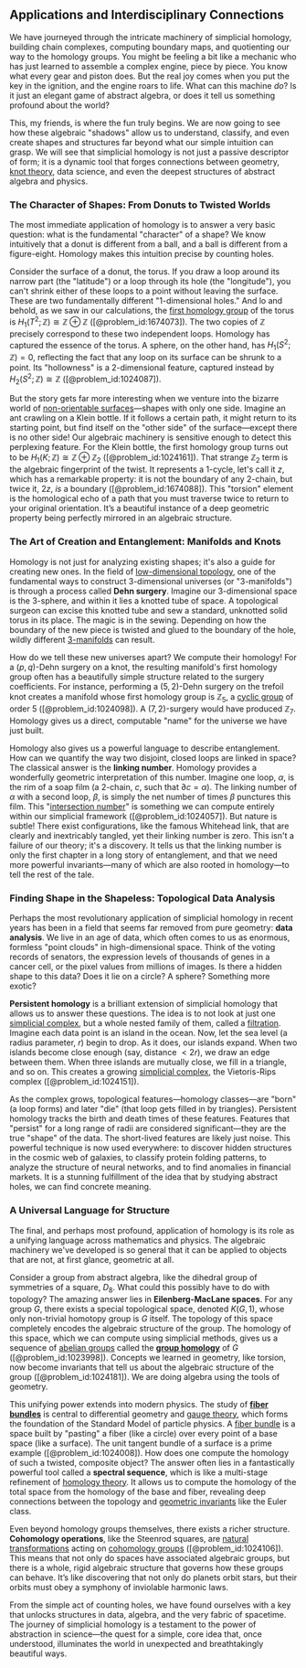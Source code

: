 ## Applications and Interdisciplinary Connections

We have journeyed through the intricate machinery of simplicial homology, building chain complexes, computing boundary maps, and quotienting our way to the homology groups. You might be feeling a bit like a mechanic who has just learned to assemble a complex engine, piece by piece. You know what every gear and piston does. But the real joy comes when you put the key in the ignition, and the engine roars to life. What can this machine *do*? Is it just an elegant game of abstract algebra, or does it tell us something profound about the world?

This, my friends, is where the fun truly begins. We are now going to see how these algebraic "shadows" allow us to understand, classify, and even create shapes and structures far beyond what our simple intuition can grasp. We will see that simplicial homology is not just a passive descriptor of form; it is a dynamic tool that forges connections between geometry, [knot theory](@article_id:140667), data science, and even the deepest structures of abstract algebra and physics.

### The Character of Shapes: From Donuts to Twisted Worlds

The most immediate application of homology is to answer a very basic question: what is the fundamental "character" of a shape? We know intuitively that a donut is different from a ball, and a ball is different from a figure-eight. Homology makes this intuition precise by counting holes.

Consider the surface of a donut, the torus. If you draw a loop around its narrow part (the "latitude") or a loop through its hole (the "longitude"), you can't shrink either of these loops to a point without leaving the surface. These are two fundamentally different "1-dimensional holes." And lo and behold, as we saw in our calculations, the [first homology group](@article_id:144824) of the torus is $H_1(T^2; \mathbb{Z}) \cong \mathbb{Z} \oplus \mathbb{Z}$ ([@problem_id:1674073]). The two copies of $\mathbb{Z}$ precisely correspond to these two independent loops. Homology has captured the essence of the torus. A sphere, on the other hand, has $H_1(S^2; \mathbb{Z}) = 0$, reflecting the fact that any loop on its surface can be shrunk to a point. Its "hollowness" is a 2-dimensional feature, captured instead by $H_2(S^2; \mathbb{Z}) \cong \mathbb{Z}$ ([@problem_id:1024087]).

But the story gets far more interesting when we venture into the bizarre world of [non-orientable surfaces](@article_id:275737)—shapes with only one side. Imagine an ant crawling on a Klein bottle. If it follows a certain path, it might return to its starting point, but find itself on the "other side" of the surface—except there is no other side! Our algebraic machinery is sensitive enough to detect this perplexing feature. For the Klein bottle, the first homology group turns out to be $H_1(K; \mathbb{Z}) \cong \mathbb{Z} \oplus \mathbb{Z}_2$ ([@problem_id:1024161]). That strange $\mathbb{Z}_2$ term is the algebraic fingerprint of the twist. It represents a 1-cycle, let's call it $z$, which has a remarkable property: it is not the boundary of any 2-chain, but twice it, $2z$, *is* a boundary ([@problem_id:1674088]). This "torsion" element is the homological echo of a path that you must traverse twice to return to your original orientation. It’s a beautiful instance of a deep geometric property being perfectly mirrored in an algebraic structure.

### The Art of Creation and Entanglement: Manifolds and Knots

Homology is not just for analyzing existing shapes; it's also a guide for creating new ones. In the field of [low-dimensional topology](@article_id:145004), one of the fundamental ways to construct 3-dimensional universes (or "3-manifolds") is through a process called **Dehn surgery**. Imagine our 3-dimensional space is the 3-sphere, and within it lies a knotted tube of space. A topological surgeon can excise this knotted tube and sew a standard, unknotted solid torus in its place. The magic is in the sewing. Depending on how the boundary of the new piece is twisted and glued to the boundary of the hole, wildly different [3-manifolds](@article_id:198532) can result.

How do we tell these new universes apart? We compute their homology! For a $(p,q)$-Dehn surgery on a knot, the resulting manifold's first homology group often has a beautifully simple structure related to the surgery coefficients. For instance, performing a $(5,2)$-Dehn surgery on the trefoil knot creates a manifold whose first homology group is $\mathbb{Z}_5$, a [cyclic group](@article_id:146234) of order 5 ([@problem_id:1024098]). A $(7,2)$-surgery would have produced $\mathbb{Z}_7$. Homology gives us a direct, computable "name" for the universe we have just built.

Homology also gives us a powerful language to describe entanglement. How can we quantify the way two disjoint, closed loops are linked in space? The classical answer is the **linking number**. Homology provides a wonderfully geometric interpretation of this number. Imagine one loop, $\alpha$, is the rim of a soap film (a 2-chain, $c$, such that $\partial c = \alpha$). The linking number of $\alpha$ with a second loop, $\beta$, is simply the net number of times $\beta$ punctures this film. This "[intersection number](@article_id:160705)" is something we can compute entirely within our simplicial framework ([@problem_id:1024057]). But nature is subtle! There exist configurations, like the famous Whitehead link, that are clearly and inextricably tangled, yet their linking number is zero. This isn't a failure of our theory; it's a discovery. It tells us that the linking number is only the first chapter in a long story of entanglement, and that we need more powerful invariants—many of which are also rooted in homology—to tell the rest of the tale.

### Finding Shape in the Shapeless: Topological Data Analysis

Perhaps the most revolutionary application of simplicial homology in recent years has been in a field that seems far removed from pure geometry: **data analysis**. We live in an age of data, which often comes to us as enormous, formless "point clouds" in high-dimensional space. Think of the voting records of senators, the expression levels of thousands of genes in a cancer cell, or the pixel values from millions of images. Is there a hidden shape to this data? Does it lie on a circle? A sphere? Something more exotic?

**Persistent homology** is a brilliant extension of simplicial homology that allows us to answer these questions. The idea is to not look at just one [simplicial complex](@article_id:158000), but a whole nested family of them, called a [filtration](@article_id:161519). Imagine each data point is an island in the ocean. Now, let the sea level (a radius parameter, $r$) begin to drop. As it does, our islands expand. When two islands become close enough (say, distance $\lt 2r$), we draw an edge between them. When three islands are mutually close, we fill in a triangle, and so on. This creates a growing [simplicial complex](@article_id:158000), the Vietoris-Rips complex ([@problem_id:1024151]).

As the complex grows, topological features—homology classes—are "born" (a loop forms) and later "die" (that loop gets filled in by triangles). Persistent homology tracks the birth and death times of these features. Features that "persist" for a long range of radii are considered significant—they are the true "shape" of the data. The short-lived features are likely just noise. This powerful technique is now used everywhere: to discover hidden structures in the cosmic web of galaxies, to classify protein folding patterns, to analyze the structure of neural networks, and to find anomalies in financial markets. It is a stunning fulfillment of the idea that by studying abstract holes, we can find concrete meaning.

### A Universal Language for Structure

The final, and perhaps most profound, application of homology is its role as a unifying language across mathematics and physics. The algebraic machinery we've developed is so general that it can be applied to objects that are not, at first glance, geometric at all.

Consider a group from abstract algebra, like the dihedral group of symmetries of a square, $D_8$. What could this possibly have to do with topology? The amazing answer lies in **Eilenberg-MacLane spaces**. For any group $G$, there exists a special topological space, denoted $K(G,1)$, whose only non-trivial homotopy group is $G$ itself. The topology of this space completely encodes the algebraic structure of the group. The homology of this space, which we can compute using simplicial methods, gives us a sequence of [abelian groups](@article_id:144651) called the **[group homology](@article_id:159208)** of $G$ ([@problem_id:1023998]). Concepts we learned in geometry, like torsion, now become invariants that tell us about the algebraic structure of the group ([@problem_id:1024181]). We are doing algebra using the tools of geometry.

This unifying power extends into modern physics. The study of **[fiber bundles](@article_id:154176)** is central to differential geometry and [gauge theory](@article_id:142498), which forms the foundation of the Standard Model of particle physics. A [fiber bundle](@article_id:153282) is a space built by "pasting" a fiber (like a circle) over every point of a base space (like a surface). The unit tangent bundle of a surface is a prime example ([@problem_id:1024008]). How does one compute the homology of such a twisted, composite object? The answer often lies in a fantastically powerful tool called a **spectral sequence**, which is like a multi-stage refinement of [homology theory](@article_id:149033). It allows us to compute the homology of the total space from the homology of the base and fiber, revealing deep connections between the topology and [geometric invariants](@article_id:178117) like the Euler class.

Even beyond homology groups themselves, there exists a richer structure. **Cohomology operations**, like the Steenrod squares, are [natural transformations](@article_id:150048) acting on [cohomology groups](@article_id:141956) ([@problem_id:1024106]). This means that not only do spaces have associated algebraic groups, but there is a whole, rigid algebraic structure that governs how these groups can behave. It’s like discovering that not only do planets orbit stars, but their orbits must obey a symphony of inviolable harmonic laws.

From the simple act of counting holes, we have found ourselves with a key that unlocks structures in data, algebra, and the very fabric of spacetime. The journey of simplicial homology is a testament to the power of abstraction in science—the quest for a simple, core idea that, once understood, illuminates the world in unexpected and breathtakingly beautiful ways.